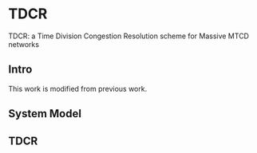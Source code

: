 # TDCR
TDCR: a Time Division Congestion Resolution scheme for Massive MTCD networks

## Intro

This work is modified from previous work.

## System Model

## TDCR
